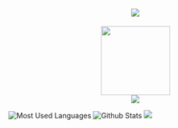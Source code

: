 <h1 align="center"> <a href="https://sunguoqi.com/"> <img src="https://readme-typing-svg.herokuapp.com/?lines=console.log(%22Hello%2C%20World!%22);x0blank祝您今天愉快!&center=true&size=27"> </a> </h1>

<div align="center"> <img height="137px" src="https://github-readme-stats.vercel.app/api?username=x0blank&hide_title=true&hide_border=true&show_icons=trueline_height=21&text_color=000&icon_color=000&bg_color=0,ea6161,ffc64d,fffc4d,52fa5a&theme=graywhite" /> </div>




<div align="center"> <img src="https://visitor-badge.glitch.me/badge?page_id=x0blank" /> </div>

![Most Used Languages](https://github-readme-stats.vercel.app/api/top-langs/?username=x0blank&theme=dark&layout=compact)
![Github Stats](https://github-readme-stats.vercel.app/api?username=x0blank&show_icons=true&theme=dark&count_private=true)
![](https://activity-graph.herokuapp.com/graph?username=x0blank&theme=github)
